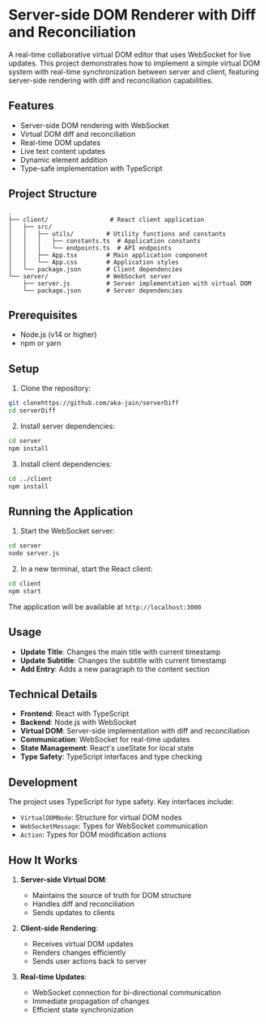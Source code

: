 # Server-side DOM Renderer with Diff and Reconciliation

A real-time collaborative virtual DOM editor that uses WebSocket for live updates. This project demonstrates how to implement a simple virtual DOM system with real-time synchronization between server and client, featuring server-side rendering with diff and reconciliation capabilities.

## Features

- Server-side DOM rendering with WebSocket
- Virtual DOM diff and reconciliation
- Real-time DOM updates
- Live text content updates
- Dynamic element addition
- Type-safe implementation with TypeScript

## Project Structure

```
.
├── client/                 # React client application
│   ├── src/
│   │   ├── utils/         # Utility functions and constants
│   │   │   ├── constants.ts  # Application constants
│   │   │   └── endpoints.ts  # API endpoints
│   │   ├── App.tsx        # Main application component
│   │   └── App.css        # Application styles
│   └── package.json       # Client dependencies
└── server/                # WebSocket server
    ├── server.js          # Server implementation with virtual DOM
    └── package.json       # Server dependencies
```

## Prerequisites

- Node.js (v14 or higher)
- npm or yarn

## Setup

1. Clone the repository:
```bash
git clonehttps://github.com/aka-jain/serverDiff
cd serverDiff
```

2. Install server dependencies:
```bash
cd server
npm install
```

3. Install client dependencies:
```bash
cd ../client
npm install
```

## Running the Application

1. Start the WebSocket server:
```bash
cd server
node server.js
```

2. In a new terminal, start the React client:
```bash
cd client
npm start
```

The application will be available at `http://localhost:3000`

## Usage

- **Update Title**: Changes the main title with current timestamp
- **Update Subtitle**: Changes the subtitle with current timestamp
- **Add Entry**: Adds a new paragraph to the content section

## Technical Details

- **Frontend**: React with TypeScript
- **Backend**: Node.js with WebSocket
- **Virtual DOM**: Server-side implementation with diff and reconciliation
- **Communication**: WebSocket for real-time updates
- **State Management**: React's useState for local state
- **Type Safety**: TypeScript interfaces and type checking

## Development

The project uses TypeScript for type safety. Key interfaces include:

- `VirtualDOMNode`: Structure for virtual DOM nodes
- `WebSocketMessage`: Types for WebSocket communication
- `Action`: Types for DOM modification actions

## How It Works

1. **Server-side Virtual DOM**:
   - Maintains the source of truth for DOM structure
   - Handles diff and reconciliation
   - Sends updates to clients

2. **Client-side Rendering**:
   - Receives virtual DOM updates
   - Renders changes efficiently
   - Sends user actions back to server

3. **Real-time Updates**:
   - WebSocket connection for bi-directional communication
   - Immediate propagation of changes
   - Efficient state synchronization
